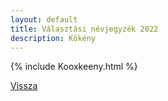 ```yaml
---
layout: default
title: Választási névjegyzék 2022
description: Kökény
---
```


{% include Kooxkeeny.html %}

[Vissza](./)
